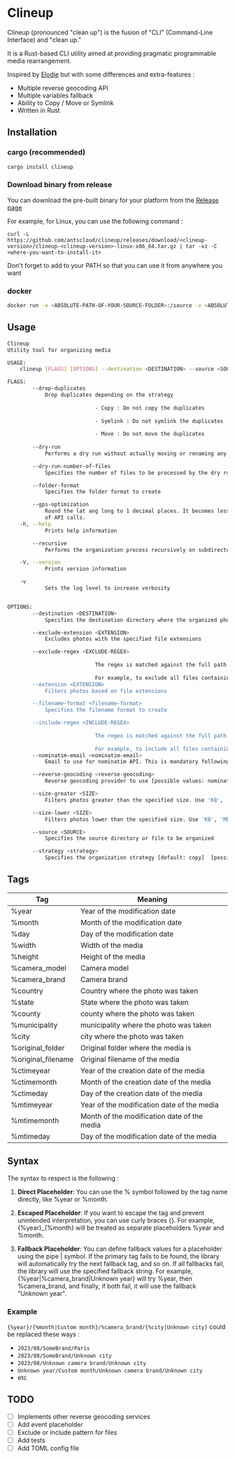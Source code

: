 # Clineup

Clineup (pronounced "clean up") is the fusion of "CLI" (Command-Line Interface) and "clean up."

It is a Rust-based CLI utility aimed at providing pragmatic programmable media rearrangement.

Inspired by [Elodie](https://github.com/jmathai/elodie) but with some differences and extra-features : 

- Multiple reverse geocoding API
- Multiple variables fallback 
- Ability to Copy / Move or Symlink
- Written in Rust

## Installation 

### cargo (recommended)

```sh
cargo install clineup
```

### Download binary from release

You can download the pre-built binary for your platform from the [Release page](https://github.com/antscloud/clineup/releases)

For example, for Linux, you can use the following command :

```
curl -L https://github.com/antscloud/clineup/releases/download/<clineup-version>/clineup-<clineup-version>-linux-x86_64.tar.gz | tar -xz -C <where-you-want-to-install-it>
```

Don't forget to add <where-you-want-to-install-it> to your PATH so that you can use it from anywhere you want
### docker 

```sh
docker run -v <ABSOLUTE-PATH-OF-YOUR-SOURCE-FOLDER>:/source -v <ABSOLUTE-PATH-OF-YOUR-DESTINATION-FOLDER>:/destination antscloud/clineup --source /source --destination /destination [YOUR-OPTIONS-HERE]
```

## Usage

```sh
Clineup 
Utility tool for organizing media

USAGE:
    clineup [FLAGS] [OPTIONS] --destination <DESTINATION> --source <SOURCE>

FLAGS:
        --drop-duplicates            
            Drop duplicates depending on the strategy 
            
                            - Copy : Do not copy the duplicates 
            
                            - Symlink : Do not symlink the duplicates 
            
                            - Move : Do not move the duplicates
                            
        --dry-run                    
            Performs a dry run without actually moving or renaming any files

        --dry-run-number-of-files    
            Specifies the number of files to be processed by the dry run

        --folder-format              
            Specifies the folder format to create

        --gps-optimization           
            Round the lat ang long to 1 decimal places. It becomes less accurate (about 1 kilometer) but can save a lot
            of API calls.
    -h, --help                       
            Prints help information

        --recursive                  
            Performs the organization process recursively on subdirectories

    -V, --version                    
            Prints version information

    -v                               
            Sets the log level to increase verbosity


OPTIONS:
        --destination <DESTINATION>
            Specifies the destination directory where the organized photos will be stored

        --exclude-extension <EXTENSION>            
            Excludes photos with the specified file extensions

        --exclude-regex <EXCLUDE-REGEX>            
            
                            The regex is matched against the full path of the file, including the parent folders.
            
                            For example, to exclude all files containing 'IMG', use the regex '.*IMG.*
        --extension <EXTENSION>                    
            Filters photos based on file extensions

        --filename-format <filename-format>        
            Specifies the filename format to create

        --include-regex <INCLUDE-REGEX>            
            
                            The regex is matched against the full path of the file, including the parent folders.
            
                            For example, to include all files containing 'IMG', use the regex '.*IMG.*
        --nominatim-email <nominatim-email>
            Email to use for nominatim API. This is mandatory following the nominatim usage policy

        --reverse-geocoding <reverse-geocoding>    
            Reverse geocoding provider to use [possible values: nominatim]

        --size-greater <SIZE>
            Filters photos greater than the specified size. Use 'KB', 'MB', 'GB', 'TB' or 'PB'

        --size-lower <SIZE>
            Filters photos lower than the specified size. Use 'KB', 'MB', 'GB', 'TB' or 'PB'

        --source <SOURCE>                          
            Specifies the source directory or file to be organized

        --strategy <strategy>
            Specifies the organization strategy [default: copy]  [possible values: copy, symlink, move]
```
## Tags 

| Tag                | Meaning                                     |
|--------------------|---------------------------------------------|
| %year              | Year of the modification date               |
| %month             | Month of the modification date              |
| %day               | Day of the modification date                |
| %width             | Width of the media                          |
| %height            | Height of the media                         |
| %camera_model      | Camera model                                |
| %camera_brand      | Camera brand                                |
| %country           | Country where the photo was taken           |
| %state             | State where the photo was taken             |
| %county            | county where the photo was taken            |
| %municipality      | municipality where the photo was taken      |
| %city              | city where the photo was taken              |
| %original_folder   | Original folder where the media is          |
| %original_filename | Original filename of the media              |
| %ctimeyear         | Year of the creation date of the media      |
| %ctimemonth        | Month of the creation date of the media     |
| %ctimeday          | Day of the creation date of the media       |
| %mtimeyear         | Year of the modification date of the media  |
| %mtimemonth        | Month of the modification date of the media |
| %mtimeday          | Day of the modification date of the media   |

## Syntax

The syntax to respect is the following : 

1. **Direct Placeholder**: You can use the % symbol followed by the tag name directly, like %year or %month.

2. **Escaped Placeholder**: If you want to escape the tag and prevent unintended interpretation, you can use curly braces {}. For example, {%year}_{%month} will be treated as separate placeholders %year and %month.

3. **Fallback Placeholder**: You can define fallback values for a placeholder using the pipe | symbol. If the primary tag fails to be found, the library will automatically try the next fallback tag, and so on. If all fallbacks fail, the library will use the specified fallback string. For example, {%year|%camera_brand|Unknown year} will try %year, then %camera_brand, and finally, if both fail, it will use the fallback "Unknown year".

### Example

`{%year}/{%month|Custom month}/%camera_brand/{%city|Unknown city}` could be replaced these ways : 

- `2023/08/SomeBrand/Paris`
- `2023/08/SomeBrand/Unknown city`
- `2023/08/Unknown camera brand/Unknown city`
- `Unknown year/Custom month/Unknown camera brand/Unknown city`
- etc

## TODO 

- [ ] Implements other reverse geocoding services
- [ ] Add event placeholder
- [ ] Exclude or include pattern for files
- [ ] Add tests 
- [ ] Add TOML config file